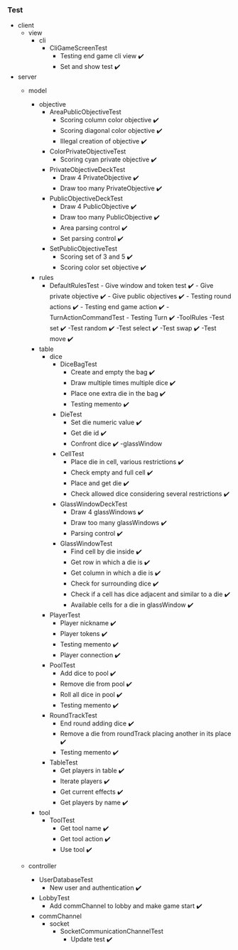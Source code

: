### Test
- client
    - view
        - cli
            - CliGameScreenTest
                - Testing end game cli view :heavy_check_mark:
                - Set and show test :heavy_check_mark: 
- server
    - model
        - objective
            - AreaPublicObjectiveTest
                - Scoring column color objective :heavy_check_mark:
                - Scoring diagonal color objective :heavy_check_mark:
                - Illegal creation of objective :heavy_check_mark:   
            - ColorPrivateObjectiveTest
                - Scoring cyan private objective :heavy_check_mark:
            - PrivateObjectiveDeckTest 
                - Draw 4 PrivateObjective :heavy_check_mark:
                - Draw too many PrivateObjective :heavy_check_mark:
            - PublicObjectiveDeckTest 
                - Draw 4 PublicObjective :heavy_check_mark:
                - Draw too many PublicObjective :heavy_check_mark:
                - Area parsing control :heavy_check_mark:
                - Set parsing control :heavy_check_mark:
            - SetPublicObjectiveTest
                - Scoring set of 3 and 5 :heavy_check_mark:
                - Scoring color set objective :heavy_check_mark:
        - rules
            - DefaultRulesTest 
                    - Give window and token test :heavy_check_mark:
                    - Give private objective :heavy_check_mark:
                    - Give public objectives :heavy_check_mark:
                    - Testing round actions :heavy_check_mark:
                    - Testing end game action :heavy_check_mark:
            -TurnActionCommandTest
                    - Testing Turn :heavy_check_mark:
            -ToolRules
                    -Test set :heavy_check_mark:
                    -Test random :heavy_check_mark:
                    -Test select :heavy_check_mark:
                    -Test swap :heavy_check_mark:
                    -Test move :heavy_check_mark:
        - table
            - dice
                - DiceBagTest 
                    - Create and empty the bag :heavy_check_mark:
                    - Draw multiple times multiple dice :heavy_check_mark:
                    - Place one extra die in the bag :heavy_check_mark:
                    - Testing memento :heavy_check_mark:
                - DieTest
                    - Set die numeric value :heavy_check_mark:
                    - Get die id :heavy_check_mark:
                    - Confront dice :heavy_check_mark:
            -glassWindow
                - CellTest 
                    - Place die in cell, various restrictions :heavy_check_mark:
                    - Check empty and full cell :heavy_check_mark:
                    - Place and get die :heavy_check_mark:
                    - Check allowed dice considering several restrictions :heavy_check_mark:
                - GlassWindowDeckTest
                    - Draw 4 glassWindows :heavy_check_mark:
                    - Draw too many glassWindows :heavy_check_mark:
                    - Parsing control :heavy_check_mark:
                - GlassWindowTest
                    - Find cell by die inside :heavy_check_mark:
                    - Get row in which a die is :heavy_check_mark:
                    - Get column in which a die is :heavy_check_mark:
                    - Check for surrounding dice :heavy_check_mark:
                    - Check if a cell has dice adjacent and similar to a die :heavy_check_mark:
                    - Available cells for a die in glassWindow :heavy_check_mark:
            - PlayerTest
                - Player nickname :heavy_check_mark:
                - Player tokens :heavy_check_mark:
                - Testing memento :heavy_check_mark:
                - Player connection :heavy_check_mark:
            - PoolTest 
                - Add dice to pool :heavy_check_mark:
                - Remove die from pool :heavy_check_mark:
                - Roll all dice in pool :heavy_check_mark:
                - Testing memento :heavy_check_mark:
            - RoundTrackTest 
                - End round adding dice :heavy_check_mark:
                - Remove a die from roundTrack placing another in its place :heavy_check_mark:
                - Testing memento :heavy_check_mark:       
            - TableTest
                - Get players in table :heavy_check_mark:
                - Iterate players :heavy_check_mark:
                - Get current effects :heavy_check_mark:
                - Get players by name :heavy_check_mark:
        - tool
            - ToolTest
                - Get tool name :heavy_check_mark:
                - Get tool action :heavy_check_mark:
                - Use tool :heavy_check_mark:
    
    - controller
        - UserDatabaseTest
            - New user and authentication :heavy_check_mark:
        - LobbyTest
            - Add commChannel to lobby and make game start :heavy_check_mark:
        - commChannel
            - socket
                - SocketCommunicationChannelTest
                    - Update test :heavy_check_mark:
